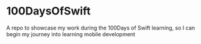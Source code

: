 # 100DaysOfSwift
A repo to showcase my work during the 100Days of Swift learning, so I can begin my journey into learning mobile development
